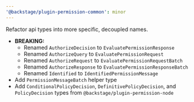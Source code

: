 ```yaml
---
'@backstage/plugin-permission-common': minor
---
```


Refactor api types into more specific, decoupled names.

- **BREAKING:**
  - Renamed `AuthorizeDecision` to `EvaluatePermissionResponse`
  - Renamed `AuthorizeQuery` to `EvaluatePermissionRequest`
  - Renamed `AuthorizeRequest` to `EvaluatePermissionRequestBatch`
  - Renamed `AuthorizeResponse` to `EvaluatePermissionResponseBatch`
  - Renamed `Identified` to `IdentifiedPermissionMessage`
- Add `PermissionMessageBatch` helper type
- Add `ConditionalPolicyDecision`, `DefinitivePolicyDecision`, and `PolicyDecision` types from `@backstage/plugin-permission-node`

